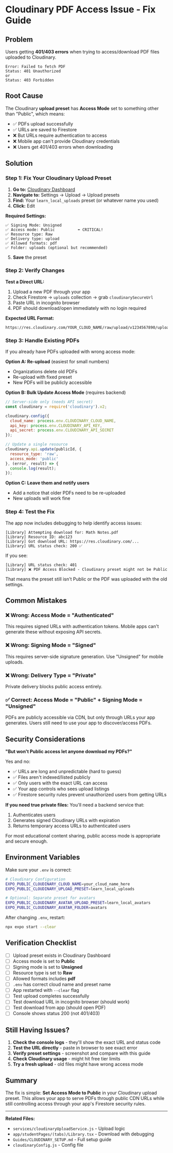 # Cloudinary PDF Access Issue - Fix Guide

## Problem

Users getting **401/403 errors** when trying to access/download PDF files uploaded to Cloudinary.

```
Error: Failed to fetch PDF
Status: 401 Unauthorized
or
Status: 403 Forbidden
```

## Root Cause

The Cloudinary **upload preset** has **Access Mode** set to something other than "Public", which means:
- ✅ PDFs upload successfully
- ✅ URLs are saved to Firestore
- ❌ But URLs require authentication to access
- ❌ Mobile app can't provide Cloudinary credentials
- ❌ Users get 401/403 errors when downloading

## Solution

### Step 1: Fix Your Cloudinary Upload Preset

1. **Go to:** [Cloudinary Dashboard](https://console.cloudinary.com/)
2. **Navigate to:** Settings → Upload → Upload presets
3. **Find:** Your `learn_local_uploads` preset (or whatever name you used)
4. **Click:** Edit

**Required Settings:**
```
✅ Signing Mode: Unsigned
✅ Access mode: Public          ⬅️ CRITICAL!
✅ Resource type: Raw
✅ Delivery type: upload
✅ Allowed formats: pdf
✅ Folder: uploads (optional but recommended)
```

5. **Save** the preset

### Step 2: Verify Changes

**Test a Direct URL:**
1. Upload a new PDF through your app
2. Check Firestore → `uploads` collection → grab `cloudinarySecureUrl`
3. Paste URL in incognito browser
4. PDF should download/open immediately with no login required

**Expected URL Format:**
```
https://res.cloudinary.com/YOUR_CLOUD_NAME/raw/upload/v1234567890/uploads/orgId/filename.pdf
```

### Step 3: Handle Existing PDFs

If you already have PDFs uploaded with wrong access mode:

**Option A: Re-upload** (easiest for small numbers)
- Organizations delete old PDFs
- Re-upload with fixed preset
- New PDFs will be publicly accessible

**Option B: Bulk Update Access Mode** (requires backend)
```javascript
// Server-side only (needs API secret)
const cloudinary = require('cloudinary').v2;

cloudinary.config({
  cloud_name: process.env.CLOUDINARY_CLOUD_NAME,
  api_key: process.env.CLOUDINARY_API_KEY,
  api_secret: process.env.CLOUDINARY_API_SECRET
});

// Update a single resource
cloudinary.api.update(publicId, {
  resource_type: 'raw',
  access_mode: 'public'
}, (error, result) => {
  console.log(result);
});
```

**Option C: Leave them and notify users**
- Add a notice that older PDFs need to be re-uploaded
- New uploads will work fine

### Step 4: Test the Fix

The app now includes debugging to help identify access issues:

```
[Library] Attempting download for: Math Notes.pdf
[Library] Resource ID: abc123
[Library] Got download URL: https://res.cloudinary.com/...
[Library] URL status check: 200 ✅ 
```

If you see:
```
[Library] URL status check: 401
[Library] ❌ PDF Access Blocked - Cloudinary preset might not be Public
```

That means the preset still isn't Public or the PDF was uploaded with the old settings.

## Common Mistakes

### ❌ Wrong: Access Mode = "Authenticated"
This requires signed URLs with authentication tokens. Mobile apps can't generate these without exposing API secrets.

### ❌ Wrong: Signing Mode = "Signed"
This requires server-side signature generation. Use "Unsigned" for mobile uploads.

### ❌ Wrong: Delivery Type = "Private"
Private delivery blocks public access entirely.

### ✅ Correct: Access Mode = "Public" + Signing Mode = "Unsigned"
PDFs are publicly accessible via CDN, but only through URLs your app generates. Users still need to use your app to discover/access PDFs.

## Security Considerations

**"But won't Public access let anyone download my PDFs?"**

Yes and no:
- ✅ URLs are long and unpredictable (hard to guess)
- ✅ Files aren't indexed/listed publicly
- ✅ Only users with the exact URL can access
- ✅ Your app controls who sees upload listings
- ✅ Firestore security rules prevent unauthorized users from getting URLs

**If you need true private files:**
You'll need a backend service that:
1. Authenticates users
2. Generates signed Cloudinary URLs with expiration
3. Returns temporary access URLs to authenticated users

For most educational content sharing, public access mode is appropriate and secure enough.

## Environment Variables

Make sure your `.env` is correct:

```bash
# Cloudinary Configuration
EXPO_PUBLIC_CLOUDINARY_CLOUD_NAME=your_cloud_name_here
EXPO_PUBLIC_CLOUDINARY_UPLOAD_PRESET=learn_local_uploads

# Optional: Separate preset for avatars
EXPO_PUBLIC_CLOUDINARY_AVATAR_UPLOAD_PRESET=learn_local_avatars
EXPO_PUBLIC_CLOUDINARY_AVATAR_FOLDER=avatars
```

After changing `.env`, restart:
```bash
npx expo start --clear
```

## Verification Checklist

- [ ] Upload preset exists in Cloudinary Dashboard
- [ ] Access mode is set to **Public**
- [ ] Signing mode is set to **Unsigned**
- [ ] Resource type is set to **Raw**
- [ ] Allowed formats includes **pdf**
- [ ] `.env` has correct cloud name and preset name
- [ ] App restarted with `--clear` flag
- [ ] Test upload completes successfully
- [ ] Test download URL in incognito browser (should work)
- [ ] Test download from app (should open PDF)
- [ ] Console shows status 200 (not 401/403)

## Still Having Issues?

1. **Check the console logs** - they'll show the exact URL and status code
2. **Test the URL directly** - paste in browser to see exact error
3. **Verify preset settings** - screenshot and compare with this guide
4. **Check Cloudinary usage** - might hit free tier limits
5. **Try a fresh upload** - old files might have wrong access mode

## Summary

The fix is simple: **Set Access Mode to Public** in your Cloudinary upload preset. This allows your app to serve PDFs through public CDN URLs while still controlling access through your app's Firestore security rules.

---

**Related Files:**
- `services/cloudinaryUploadService.js` - Upload logic
- `app/studentPages/(tabs)/Library.tsx` - Download with debugging
- `Guides/CLOUDINARY_SETUP.md` - Full setup guide
- `cloudinaryConfig.js` - Config file


